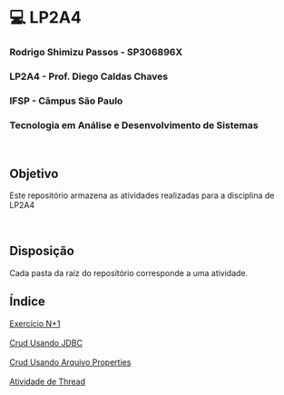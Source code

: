 # 💻 LP2A4 

<h3>Rodrigo Shimizu Passos - SP306896X</h3>
<h3>LP2A4 - Prof. Diego Caldas Chaves</h3>
<h3>IFSP - Câmpus São Paulo</h3>
<h3>Tecnologia em Análise e Desenvolvimento de Sistemas</h3>

<br>

## Objetivo
Este repositório armazena as atividades realizadas para a disciplina de LP2A4

<br>

## Disposição
Cada pasta da raíz do repositório corresponde a uma atividade.
<br>

## Índice
<a href="https://github.com/Rodrigo-Shimizu-Passos/LP2A4/tree/main/RodrigoJPA-N%2B1">Exercício N+1</a><br><br>
<a href="https://github.com/Rodrigo-Shimizu-Passos/LP2A4/tree/main/crud-jdbc/lp2a4_crud_properties-main">Crud Usando JDBC</a><br><br>
<a href="https://github.com/Rodrigo-Shimizu-Passos/LP2A4/tree/main/crud-mvc-properties">Crud Usando Arquivo Properties</a><br><br>
<a href="https://github.com/Rodrigo-Shimizu-Passos/LP2A4/blob/main/Atividade2.java">Atividade de Thread</a><br><br>
